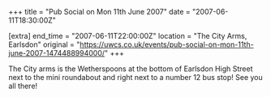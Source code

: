 +++
title = "Pub Social on Mon 11th June 2007"
date = "2007-06-11T18:30:00Z"

[extra]
end_time = "2007-06-11T22:00:00Z"
location = "The City Arms, Earlsdon"
original = "https://uwcs.co.uk/events/pub-social-on-mon-11th-june-2007-1474488994000/"
+++

The City arms is the Wetherspoons at the bottom of Earlsdon High Street next to the mini roundabout and right next to a number 12 bus stop\! See you all there\!

